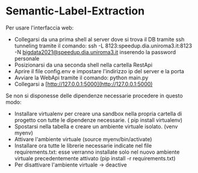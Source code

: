 # Semantic-Label-Extraction

Per usare l'interfaccia web:
- Collegarsi da una prima shell al server dove si trova il DB tramite ssh tunneling tramite il comando: ssh -L 8123:speedup.dia.uniroma3.it:8123 -N bigdata2021@speedup.dia.uniroma3.it inserendo la password personale
- Posizionarsi da una seconda shell nella cartella RestApi
- Aprire il file config.env e impostare l'indirizzo ip del server e la porta
- Avviare la WebApi tramite il comando: python main.py
- Collegarsi a [http://127.0.0.1:5000](http://127.0.0.1:5000)

Se non si disponesse delle dipendenze necessarie procedere in questo modo:
- Installare virtualenv per creare una sandbox nella propria cartella di progetto con tutte le dipendenze necessarie. ( pip install virtualenv)
- Spostarsi nella tabella e creare un ambiente virtuale isolato. (venv myenv)
- Attivare l'ambiente virtuale (source myenv/bin/activate)
- Installare ora tutte le librerie necessarie indicate nel file requirements.txt: esse verranno installate solo nel nuovo ambiente virtuale precedentemente attivato (pip install -r requirements.txt)
- Per disattivare l'ambiente virtuale -> deactive
